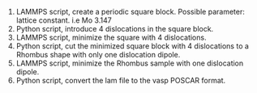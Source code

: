 1. LAMMPS script, create a periodic square block. Possible parameter: lattice constant. i.e Mo 3.147
2. Python script, introduce 4 dislocations in the square block.
3. LAMMPS script, minimize the square with 4 dislocations.
4. Python script, cut the minimized square block with 4 dislocations to a Rhombus shape with only one dislocation dipole.
5. LAMMPS script, minimize the Rhombus sample with one dislocation dipole.
6. Python script, convert the lam file to the vasp POSCAR format.
